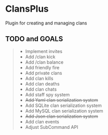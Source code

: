 # ClansPlus
Plugin for creating and managing clans


## TODO and GOALS


> * Implement invites
> * Add /clan kick
> * Add /clan balance
> * Add friendly fire
> * Add private clans
> * Add clan kills
> * Add clan deaths
> * Add clan chats
> * Add staff spy system
> * ~~Add Yaml clan serialization system~~
> * Add SQLite clan serialization system
> * Add MySQL clan serialization system
> * ~~Add Json clan serialization system~~
> * Add clan events
> * Adjust SubCommand API
